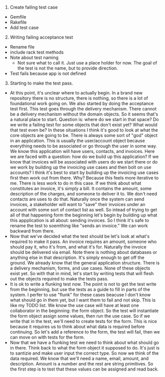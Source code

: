 1. Create failing test case
  * Gemfile
  * Rakefile
  * Add test case

2. Writing failing acceptance test
  * Rename file
  * include rack test methods
  * Note about test naming
    - Not sure what to call it. Just use a place holder for now. The
      goal of the test is not the name, but to provide direction.
  * Test fails because app is not defined

3. Starting to make the test pass.
  * At this point, it's unclear where to actually begin. In a brand
    new repository there is no structure, there is nothing, so there
    is a lot of foundational work going on. We also started by doing
    the acceptance test first. This test goes through the delivery
    mechanism. There cannot be a delivery mechanism without the domain
    objects. So it seems that's a natural place to start. Question is:
    where do we start in that space? Do we write a failing test for
    some objects that don't exist yet? What would that test even be?
    In these situations I think it's good to look at what the core
    objects are going to be. There is always some sort of "god" object
    in an application. This is usually the user/account object because
    everything needs to be associated or go through the user in some
    way. We know this application will have users, contacts, and
    invoices. Here we are faced with a question: how do we build up
    this application? If we know that invoices will be associated with
    users do we start there or do we work by building up the invoicing
    use cases and then bolt on use accounts? I think it's best to
    start by building up the invoicing use cases first then work out
    from there. Why? Because this feels more iterative to me. There is
    less work to do in this case. If we think about what constitutes
    an invoice, it's simply a bill. It contains the amount, some
    description of the charges, and someone to deliver it to. We don't
    need contacts are uses to do that. Naturally once the system can
    send invoices, a stakeholder will want to "save" their invoices
    under an account with some sort of contact list as well. So intead
    of trying to get all of that happening form the beginning let's
    begin by building up what this appplication is all about: sending
    invoices. So I think it's safe to rename the test to soemthing
    like "sends an invoice." We can work backward from there.
  * Now that we've decided what the test should be let's look at
    what's required to make it pass. An invoice requires an amount,
    someone who should pay it, who it's from, and what it's for.
    Naturally the invoice should be delivered via email. Note there is
    nothing about databases or anything else in that description. It's
    simply enough to get off the ground. We already know that the
    general application structure. There is a delivery mechanism,
    forms, and use cases. None of these objects exist yet. So with
    that in mind, let's start by writing tests that will flesh out the
    objects required to make the tests pass.
  * It is ok to write a flunking test now. The point is not to get the
    test write from the beginning, but use the tests as a guide to
    fill in parts of the system. I perfer to use "flunk" for these
    cases beacuse I don't know what should go in them yet, but I want
    them to fail and not skip. This is like my TODO list.
    We know the use case will have at least one collaborator in the
    beginning: the form object. So the test will instantiate the form
    object assign some values, then run the use case. So if we write
    that in the test, we'll need to create tests for the form. This is
    nice because it requires us to think about what data is required
    before continuing. So let's add a reference to the form, the test
    will fail, then we can move on with tests for the form.
  * Now that we have a flunking test we need to think about what
    should go in there. Think back to what the form object it supposed
    to do. It's just is to santizie and make user input the correct
    type. So now we think of the data required. We know that we'll
    need a name, email, amount, and description. Amount is a number
    and the rest are string primitives. So the first step is to test
    that these values can be assigned and read back.
